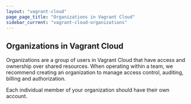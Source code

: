```yaml
---
layout: "vagrant-cloud"
page_page_title: "Organizations in Vagrant Cloud"
sidebar_current: "vagrant-cloud-organizations"
---
```


## Organizations in Vagrant Cloud

Organizations are a group of users in Vagrant Cloud that have access and
ownership over shared resources. When operating within a team, we recommend
creating an organization to manage access control, auditing, billing and
authorization.

Each individual member of your organization should have their own account.
